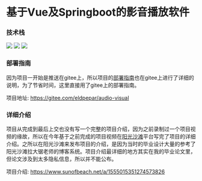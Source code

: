 # 基于Vue及Springboot的影音播放软件
### 技术栈
![](https://img.shields.io/badge/%E5%89%8D%E7%AB%AF%E6%A1%86%E6%9E%B6-Vue.js-brightgreen)
![](https://img.shields.io/badge/%E5%90%8E%E7%AB%AF%E6%A1%86%E6%9E%B6-SpringBoot-orange)
![](https://img.shields.io/badge/%E7%A7%BB%E5%8A%A8%E7%AB%AF-Android-yellow)

### 部署指南
因为项目一开始是推送在gitee上，所以项目的[部署指南](https://gitee.com/eldpe/audio-visual)也在gitee上进行了详细的说明，为了节省时间，这里直接用了gitee上的部署指南。

项目地址: https://gitee.com/eldpepar/audio-visual

### 详细介绍
项目从完成到最后上交也没有写一个完整的项目介绍，因为之前录制过一个项目视频的缘故，所以在今年基于之前完成的项目视频在[阳光沙滩](https://www.sunofbeach.net)平台写完了项目的详细介绍。之所以在阳光沙滩来发布项目的介绍，是因为当时的毕业设计大量的参考了阳光沙滩拉大锯老师的博客系统。项目介绍最详细的地方其实在我的毕业论文里，但论文涉及到太多隐私信息，所以并不能公布。

项目介绍: https://www.sunofbeach.net/a/1555015351274573826
